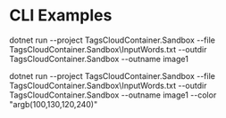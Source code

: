 # CLI Examples
dotnet run --project TagsCloudContainer.Sandbox --file TagsCloudContainer.Sandbox\InputWords.txt --outdir TagsCloudContainer.Sandbox --outname image1

dotnet run --project TagsCloudContainer.Sandbox --file TagsCloudContainer.Sandbox\InputWords.txt --outdir TagsCloudContainer.Sandbox --outname image1 --color "argb(100,130,120,240)"
